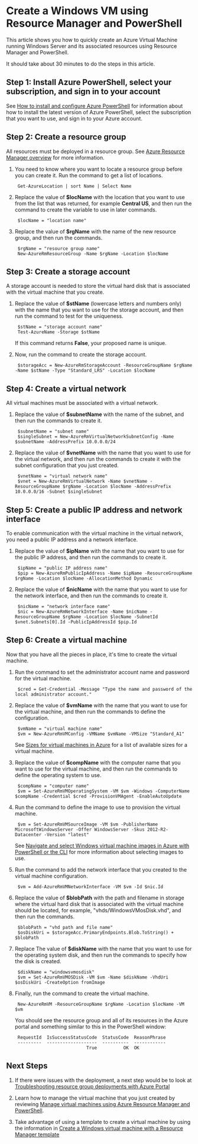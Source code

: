 <properties
	pageTitle="Create an Azure VM using PowerShell | Microsoft Azure"
	description="Use Azure PowerShell and Azure Resource Manager to easily create a new VM running Windows Server."
	services="virtual-machines-windows"
	documentationCenter=""
	authors="davidmu1"
	manager="timlt"
	editor=""
	tags="azure-resource-manager"/>

<tags
	ms.service="virtual-machines-windows"
	ms.workload="na"
	ms.tgt_pltfrm="na"
	ms.devlang="na"
	ms.topic="get-started-article"
	ms.date="04/12/2016"
	ms.author="davidmu"/>

# Create a Windows VM using Resource Manager and PowerShell

This article shows you how to quickly create an Azure Virtual Machine running Windows Server and its associated resources using Resource Manager and PowerShell.

It should take about 30 minutes to do the steps in this article.

## Step 1: Install Azure PowerShell, select your subscription, and sign in to your account

See [How to install and configure Azure PowerShell](../powershell-install-configure.md) for information about how to install the latest version of Azure PowerShell, select the subscription that you want to use, and sign in to your Azure account.
        
## Step 2: Create a resource group

All resources must be deployed in a resource group. See [Azure Resource Manager overview](../resource-group-overview.md) for more information.

1. You need to know where you want to locate a resource group before you can create it. Run the command to get a list of locations.

	    Get-AzureLocation | sort Name | Select Name

2. Replace the value of **$locName** with the location that you want to use from the list that was returned, for example **Central US**, and then run the command to create the variable to use in later commands.

        $locName = "location name"
        
3. Replace the value of **$rgName** with the name of the new resource group, and then run the commands.

        $rgName = "resource group name"
        New-AzureRmResourceGroup -Name $rgName -Location $locName
    
## Step 3: Create a storage account

A storage account is needed to store the virtual hard disk that is associated with the virtual machine that you create.

1. Replace the value of **$stName** (lowercase letters and numbers only) with the name that you want to use for the storage account, and then run the command to test for the uniqueness.

        $stName = "storage account name"
        Test-AzureName -Storage $stName

    If this command returns **False**, your proposed name is unique.
    
2. Now, run the command to create the storage account.
    
        $storageAcc = New-AzureRmStorageAccount -ResourceGroupName $rgName -Name $stName -Type "Standard_LRS" -Location $locName
        
## Step 4: Create a virtual network

All virtual machines must be associated with a virtual network.

1. Replace the value of **$subnetName** with the name of the subnet, and then run the commands to create it.
    	
        $subnetName = "subnet name"
        $singleSubnet = New-AzureRmVirtualNetworkSubnetConfig -Name $subnetName -AddressPrefix 10.0.0.0/24
        
2. Replace the value of **$vnetName** with the name that you want to use for the virtual network, and then run the commands to create it with the subnet configuration that you just created.

        $vnetName = "virtual network name"
        $vnet = New-AzureRmVirtualNetwork -Name $vnetName -ResourceGroupName $rgName -Location $locName -AddressPrefix 10.0.0.0/16 -Subnet $singleSubnet
        
## Step 5: Create a public IP address and network interface

To enable communication with the virtual machine in the virtual network, you need a public IP address and a network interface.

1. Replace the value of **$ipName** with the name that you want to use for the public IP address, and then run the commands to create it.

        $ipName = "public IP address name"
        $pip = New-AzureRmPublicIpAddress -Name $ipName -ResourceGroupName $rgName -Location $locName -AllocationMethod Dynamic
        
2. Replace the value of **$nicName** with the name that you want to use for the network interface, and then run the commands to create it.

        $nicName = "network interface name"
        $nic = New-AzureRmNetworkInterface -Name $nicName -ResourceGroupName $rgName -Location $locName -SubnetId $vnet.Subnets[0].Id -PublicIpAddressId $pip.Id
        
## Step 6: Create a virtual machine

Now that you have all the pieces in place, it's time to create the virtual machine.

1. Run the command to set the administrator account name and password for the virtual machine.

        $cred = Get-Credential -Message "Type the name and password of the local administrator account."
        
2. Replace the value of **$vmName** with the name that you want to use for the virtual machine, and then run the commands to define the configuration. 

        $vmName = "virtual machine name"
        $vm = New-AzureRmVMConfig -VMName $vmName -VMSize "Standard_A1"
        
    See [Sizes for virtual machines in Azure](virtual-machines-windows-sizes.md) for a list of available sizes for a virtual machine.
    
3. Replace the value of **$compName** with the computer name that you want to use for the virtual machine, and then run the commands to define the operating system to use.

        $compName = "computer name"
        $vm = Set-AzureRmVMOperatingSystem -VM $vm -Windows -ComputerName $compName -Credential $cred -ProvisionVMAgent -EnableAutoUpdate
        
4. Run the command to define the image to use to provision the virtual machine. 

        $vm = Set-AzureRmVMSourceImage -VM $vm -PublisherName MicrosoftWindowsServer -Offer WindowsServer -Skus 2012-R2-Datacenter -Version "latest"
        
    See [Navigate and select Windows virtual machine images in Azure with PowerShell or the CLI](virtual-machines-windows-cli-ps-findimage.md) for more information about selecting images to use.
        
5. Run the command to add the network interface that you created to the virtual machine configuration.

        $vm = Add-AzureRmVMNetworkInterface -VM $vm -Id $nic.Id
        
6. Replace the value of **$blobPath** with the path and filename in storage where the virtual hard disk that is associated with the virtual machine should be located, for example, "vhds/WindowsVMosDisk.vhd", and then run the commands.

        $blobPath = "vhd path and file name"
        $osDiskUri = $storageAcc.PrimaryEndpoints.Blob.ToString() + $blobPath
        
7. Replace The value of **$diskName** with the name that you want to use for the operating system disk, and then run the commands to specify how the disk is created.

        $diskName = "windowsvmosdisk"
        $vm = Set-AzureRmVMOSDisk -VM $vm -Name $diskName -VhdUri $osDiskUri -CreateOption fromImage
        
8. Finally, run the command to create the virtual machine.

        New-AzureRmVM -ResourceGroupName $rgName -Location $locName -VM $vm

    You should see the resource group and all of its resources in the Azure portal and something similar to this in the PowerShell window:

        RequestId  IsSuccessStatusCode  StatusCode  ReasonPhrase
        ---------  -------------------  ----------  ------------
                                  True          OK  OK
                                  
## Next Steps

1. If there were issues with the deployment, a next step would be to look at [Troubleshooting resource group deployments with Azure Portal](../resource-manager-troubleshoot-deployments-portal.md)

2. Learn how to manage the virtual machine that you just created by reviewing [Manage virtual machines using Azure Resource Manager and PowerShell](virtual-machines-windows-ps-manage.md).

3. Take advantage of using a template to create a virtual machine by using the information in [Create a Windows virtual machine with a Resource Manager template](virtual-machines-windows-ps-template.md)
